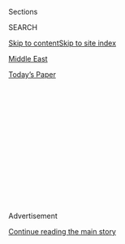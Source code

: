 <div id="app">

<div>

<div>

<div>

<div class="NYTAppHideMasthead css-1q2w90k e1suatyy0">

<div class="section css-ui9rw0 e1suatyy2">

<div class="css-eph4ug er09x8g0">

<div class="css-6n7j50">

</div>

<span class="css-1dv1kvn">Sections</span>

<div class="css-10488qs">

<span class="css-1dv1kvn">SEARCH</span>

</div>

[Skip to content](#site-content)[Skip to site index](#site-index)

</div>

<div id="masthead-section-label" class="css-1wr3we4 eaxe0e00">

[Middle
East](https://www.nytimes.com/section/world/middleeast)

</div>

<div class="css-10698na e1huz5gh0">

</div>

</div>

<div id="masthead-bar-one" class="section hasLinks css-15hmgas e1csuq9d3">

<div class="css-uqyvli e1csuq9d0">

</div>

<div class="css-1uqjmks e1csuq9d1">

</div>

<div class="css-9e9ivx">

[](https://myaccount.nytimes.com/auth/login?response_type=cookie&client_id=vi)

</div>

<div class="css-1bvtpon e1csuq9d2">

[Today’s
Paper](https://www.nytimes.com/section/todayspaper)

</div>

</div>

</div>

</div>

<div data-aria-hidden="false">

<div id="site-content" data-role="main">

<div>

<div class="css-1aor85t" style="opacity:0.000000001;z-index:-1;visibility:hidden">

<div class="css-1hqnpie">

<div class="css-epjblv">

<span class="css-17xtcya">[Middle
East](/section/world/middleeast)</span><span class="css-x15j1o">|</span><span class="css-fwqvlz">Trump
Officials Reconsider Prosecuting ISIS ‘Beatles’ Without Death
Penalty</span>

</div>

<div class="css-k008qs">

<div class="css-1iwv8en">

<span class="css-18z7m18"></span>

<div>

</div>

</div>

<span class="css-1n6z4y">https://nyti.ms/3fh9SjI</span>

<div class="css-1705lsu">

<div class="css-4xjgmj">

<div class="css-4skfbu" data-role="toolbar" data-aria-label="Social Media Share buttons, Save button, and Comments Panel with current comment count" data-testid="share-tools">

  - 
  - 
  - 
  - 
    
    <div class="css-6n7j50">
    
    </div>

  - 

</div>

</div>

</div>

</div>

</div>

</div>

<div id="NYT_TOP_BANNER_REGION" class="css-13pd83m">

</div>

<div id="top-wrapper" class="css-1sy8kpn">

<div id="top-slug" class="css-l9onyx">

Advertisement

</div>

[Continue reading the main
story](#after-top)

<div class="ad top-wrapper" style="text-align:center;height:100%;display:block;min-height:250px">

<div id="top" class="place-ad" data-position="top" data-size-key="top">

</div>

</div>

<div id="after-top">

</div>

</div>

<div>

<div id="sponsor-wrapper" class="css-1hyfx7x">

<div id="sponsor-slug" class="css-19vbshk">

Supported by

</div>

[Continue reading the main
story](#after-sponsor)

<div id="sponsor" class="ad sponsor-wrapper" style="text-align:center;height:100%;display:block">

</div>

<div id="after-sponsor">

</div>

</div>

<div class="css-186x18t">

</div>

<div class="css-1vkm6nb ehdk2mb0">

# Trump Officials Reconsider Prosecuting ISIS ‘Beatles’ Without Death Penalty

</div>

American military officials in Iraq want two detainees taken off their
hands and a British court has blocked sharing evidence for any
death-penalty case. But other options are also getting a second look.

<div class="css-79elbk" data-testid="photoviewer-wrapper">

<div class="css-z3e15g" data-testid="photoviewer-wrapper-hidden">

</div>

<div class="css-1a48zt4 ehw59r15" data-testid="photoviewer-children">

![<span class="css-16f3y1r e13ogyst0" data-aria-hidden="true">Alexanda
Kotey, left, and El Shafee Elsheikh are Britons who made up half of a
brutal Islamic State cell called the
“Beatles.”</span><span class="css-cnj6d5 e1z0qqy90" itemprop="copyrightHolder"><span class="css-1ly73wi e1tej78p0">Credit...</span><span><span>Hussein
Malla/Associated
Press</span></span></span>](https://static01.nyt.com/images/2020/07/31/us/politics/31dc-isis-beatles/merlin_136198725_e417b546-3fd9-4835-a71f-c60e3d42c320-articleLarge.jpg?quality=75&auto=webp&disable=upscale)

</div>

</div>

<div class="css-18e8msd">

<div class="css-pdw9fk epjyd6m0">

<div class="css-1txwxcy ey68jwv0" data-aria-hidden="true">

[![Charlie
Savage](https://static01.nyt.com/images/2018/06/12/multimedia/author-charlie-savage/author-charlie-savage-thumbLarge-v2.png
"Charlie Savage")](https://www.nytimes.com/by/charlie-savage)[![Eric
Schmitt](https://static01.nyt.com/images/2018/06/12/multimedia/author-eric-schmitt/author-eric-schmitt-thumbLarge-v2.png
"Eric Schmitt")](https://www.nytimes.com/by/eric-schmitt)

</div>

<div class="css-1baulvz">

By [<span class="css-1baulvz" itemprop="name">Charlie
Savage</span>](https://www.nytimes.com/by/charlie-savage) and
[<span class="css-1baulvz last-byline" itemprop="name">Eric
Schmitt</span>](https://www.nytimes.com/by/eric-schmitt)

</div>

</div>

  - July 31,
    2020

  - 
    
    <div class="css-4xjgmj">
    
    <div class="css-d8bdto" data-role="toolbar" data-aria-label="Social Media Share buttons, Save button, and Comments Panel with current comment count" data-testid="share-tools">
    
      - 
      - 
      - 
      - 
        
        <div class="css-6n7j50">
        
        </div>
    
      - 
    
    </div>
    
    </div>

</div>

</div>

<div class="section meteredContent css-1r7ky0e" name="articleBody" itemprop="articleBody">

<div class="css-1fanzo5 StoryBodyCompanionColumn">

<div class="css-53u6y8">

WASHINGTON — The Trump administration is trying again to find a way to
resolve the cases of two British Islamic State detainees who are
notorious for their roles in the torture and killing of Western
hostages, and who have been held in indefinite wartime detention by the
American military in Iraq since October, according to officials.

One option under renewed consideration is for the Justice Department to
drop its insistence that prosecutors be free to bring capital charges
against the men, half of a cell of Britons called the “Beatles” by their
captives because of their accents.

Since the men were captured in early 2018, when Jeff Sessions was
attorney general, the Justice Department has insisted that it be free to
seek their execution. But at an interagency National Security Council
meeting this week, Attorney General William P. Barr did not rule out
dropping that stance, officials said.

A chief obstacle to bringing the men to trial has been a need for
evidence held by the British government. Britain has abolished the death
penalty and a British court [has blocked it from
cooperating](https://www.nytimes.com/2020/03/25/us/isis-beatles-death-penalty.html)
in capital charges. Litigation is slowly continuing, but assurances that
American prosecutors would not seek the death penalty could swiftly make
the evidence available.

</div>

</div>

<div class="css-1fanzo5 StoryBodyCompanionColumn">

<div class="css-53u6y8">

Mr. Barr’s indication that he is at least willing to consider changing
the department’s position was [first reported by The Washington
Post](https://www.washingtonpost.com/national-security/ag-barr-willing-to-consider-forgoing-death-penalty-to-secure-prosecution-of-isis-detainees-allegedly-involved-in-beheadings-of-american-hostages/2020/07/31/71e475f0-cdd4-11ea-91f1-28aca4d833a0_story.html?hpid=hp_hp-more-top-stories_hostages-205pm%3Ahomepage%2Fstory-ans),
and an official familiar with internal deliberations confirmed it.

But several officials stressed that this did not amount to a final
policy decision, and was just one of several previously rejected options
now being reconsidered.

</div>

</div>

<div class="css-79elbk" data-testid="photoviewer-wrapper">

<div class="css-z3e15g" data-testid="photoviewer-wrapper-hidden">

</div>

<div class="css-1a48zt4 ehw59r15" data-testid="photoviewer-children">

![<span class="css-16f3y1r e13ogyst0" data-aria-hidden="true">Attorney
General William P. Barr has not ruled out dropping the Justice
Department’s past requirement that it be free to seek execution of the
two Islamic State
fighters.</span><span class="css-cnj6d5 e1z0qqy90" itemprop="copyrightHolder"><span class="css-1ly73wi e1tej78p0">Credit...</span><span>Anna
Moneymaker for The New York
Times</span></span>](https://static01.nyt.com/images/2020/07/31/us/politics/31dc-isis-beatles2/merlin_175033842_b84422df-09b0-4c2a-9bc5-af90b59c3c18-articleLarge.jpg?quality=75&auto=webp&disable=upscale)

</div>

</div>

<div class="css-1fanzo5 StoryBodyCompanionColumn">

<div class="css-53u6y8">

Other potential resolutions that are being reopened for discussion, they
said, include transferring custody of the men to the Iraqi government
for prosecution; taking them to the American military prison at
Guantánamo Bay, Cuba, for continued wartime detention without trial;
and revisiting whether the British evidence is truly crucial — or
whether prosecutors might be able to mount a capital trial without it.

But since all of the other options bring their own problems and
complexities, the Justice Department’s willingness to discuss the idea
of seeking life in prison instead of death was seen internally as
potentially significant.

</div>

</div>

<div class="css-1fanzo5 StoryBodyCompanionColumn">

<div class="css-53u6y8">

The families of four of their American victims [have long
said](https://www.nytimes.com/2018/02/16/opinion/justice-isis-trial.html)
it would be a mistake to send the detainees to Guantánamo Bay or to seek
the death penalty, and instead have advocated seeking justice in a way
that would not make the men into martyrs.

Representatives for the National Security Council and the Justice
Department declined to comment. The officials familiar with internal
deliberations spoke on the condition of anonymity.

The meeting was scheduled shortly after the four families published [a
column in The
Post](https://www.washingtonpost.com/opinions/2020/07/23/our-children-were-killed-by-islamic-state-members-they-must-face-trial/)
last week reiterating their call for the department to move forward with
prosecuting the men, expressing worries that they could escape justice
and restating their opposition to continuing to hold them in long-term
detention without trial.

“We implore the Trump administration: Please, for the sake of truth, for
the sake of justice, order these Islamic State suspects transferred to
the United States to face trial,” they wrote.

The two men, [Alexanda
Kotey](https://www.washingtonpost.com/world/national-security/another-islamic-state-jailer-who-held-western-hostages-identified-as-londoner/2016/02/06/a0f11d28-cc10-11e5-ae11-57b6aeab993f_story.html?utm_term=.cdee9a6a6ebf)
and [El Shafee
Elsheikh](https://www.washingtonpost.com/world/national-security/that-is-not-the-son-i-raised-how-a-british-citizen-became-one-of-the-most-notorious-members-of-isis/2016/05/23/6d66276c-1cfd-11e6-b6e0-c53b7ef63b45_story.html?utm_term=.d86c7802d277),
were part of a cell whose gruesome hostage beheadings for Islamic State
propaganda videos drew widespread attention in 2014. Among their victims
was James Foley, the American journalist who was [beheaded that
August.](https://www.nytimes.com/2014/08/20/world/middleeast/isis-james-foley-syria-execution.html?module=inline)

Another member of the cell, Mohammed Emwazi, or “Jihadi John,” is
believed to have killed Mr. Foley. Mr. Emwazi was later killed in a
drone strike. A fourth man, Aine Davis, has been [imprisoned in
Turkey](https://www.theguardian.com/world/2017/may/09/british-jihadist-aine-davis-convicted-in-turkey-on-terror-charges)
on terrorism charges.

Mr. Kotey and Mr. Elsheikh were captured in Syria by a Kurdish militia,
which held them there with [numerous other Islamic State detainees from
Western countries that have refused to take back their
citizens.](https://www.nytimes.com/2018/07/18/world/middleeast/islamic-state-detainees-syria-prisons.html?action=click&module=RelatedCoverage&pgtype=Article&region=Footer)
The British government moved to strip them of citizenship and made clear
it did not want to take them back.

</div>

</div>

<div class="css-1fanzo5 StoryBodyCompanionColumn">

<div class="css-53u6y8">

In part because Britain was not moving to solve the problem created by
its own citizens, the Trump administration was not willing to nod to its
legal system by offering an assurance that American prosecutors, if they
handled it, would not seek to impose the death penalty, which remains
legal in the United States.

After [initial
reluctance](https://www.nytimes.com/2018/02/28/us/politics/britain-death-penalty-isis.html),
the British government m[oved to share the evidence without such
assurances](https://www.nytimes.com/2019/01/18/us/politics/british-isis-prosecution-beatles.html),
and showed witness statements and other material it had gathered about
the two men to the Justice Department. But testimony from British
government officials would also probably be necessary at any trial to
make the evidence admissible.

To block continued cooperation, Mr. Elsheikh’s mother filed a lawsuit,
and won an initial ruling in March.

In the meantime, in October, the Turkish military [moved into northern
Syria](https://www.nytimes.com/2019/10/09/world/middleeast/turkey-attacks-syria.html)
against the American-backed Kurds after getting a green light from
President Trump, [calling into
question](https://www.nytimes.com/2019/10/07/us/politics/isis-prisons-detainees.html?)
the militia’s ability to continue securely holding some 11,000 captured
Islamic State fighters.

The American military [took custody of Mr. Kotey and Mr.
Elsheikh](https://www.nytimes.com/2019/10/09/us/politics/beatles-isis-us-custody.html)
and took them to Iraq to ensure they would remain locked up. But since
then it has grown increasingly impatient to hand them off.

</div>

</div>

<div>

</div>

</div>

<div>

</div>

<div>

</div>

<div>

</div>

<div>

<div id="bottom-wrapper" class="css-1ede5it">

<div id="bottom-slug" class="css-l9onyx">

Advertisement

</div>

[Continue reading the main
story](#after-bottom)

<div id="bottom" class="ad bottom-wrapper" style="text-align:center;height:100%;display:block;min-height:90px">

</div>

<div id="after-bottom">

</div>

</div>

</div>

</div>

</div>

## Site Index

<div>

</div>

## Site Information Navigation

  - [© <span>2020</span> <span>The New York Times
    Company</span>](https://help.nytimes.com/hc/en-us/articles/115014792127-Copyright-notice)

<!-- end list -->

  - [NYTCo](https://www.nytco.com/)
  - [Contact
    Us](https://help.nytimes.com/hc/en-us/articles/115015385887-Contact-Us)
  - [Work with us](https://www.nytco.com/careers/)
  - [Advertise](https://nytmediakit.com/)
  - [T Brand Studio](http://www.tbrandstudio.com/)
  - [Your Ad
    Choices](https://www.nytimes.com/privacy/cookie-policy#how-do-i-manage-trackers)
  - [Privacy](https://www.nytimes.com/privacy)
  - [Terms of
    Service](https://help.nytimes.com/hc/en-us/articles/115014893428-Terms-of-service)
  - [Terms of
    Sale](https://help.nytimes.com/hc/en-us/articles/115014893968-Terms-of-sale)
  - [Site
    Map](https://spiderbites.nytimes.com)
  - [Help](https://help.nytimes.com/hc/en-us)
  - [Subscriptions](https://www.nytimes.com/subscription?campaignId=37WXW)

</div>

</div>

</div>

</div>
